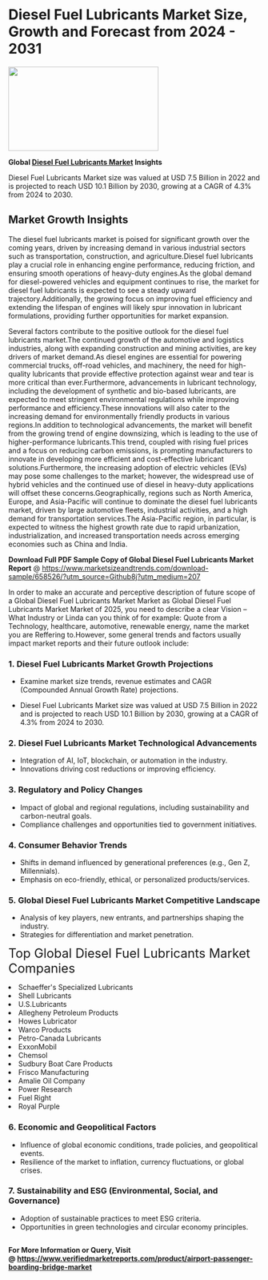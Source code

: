 <H1>Diesel Fuel Lubricants Market Size, Growth and Forecast from 2024 - 2031</H1><img class="aligncenter size-medium wp-image-584254" src="https://thirdeyenews.in/wp-content/uploads/2024/09/Global-Market-Research-300x168.jpeg" alt="" width="300" height="168" /><p><strong>Global&nbsp;<a href="https://www.marketsizeandtrends.com/download-sample/658526/?utm_source=Github8j?utm_medium=207">Diesel Fuel Lubricants Market</a> Insights</strong></p><p>Diesel Fuel Lubricants Market size was valued at USD 7.5 Billion in 2022 and is projected to reach USD 10.1 Billion by 2030, growing at a CAGR of 4.3% from 2024 to 2030.</p><p><h2>Market Growth Insights</h2> <p>The diesel fuel lubricants market is poised for significant growth over the coming years, driven by increasing demand in various industrial sectors such as transportation, construction, and agriculture.Diesel fuel lubricants play a crucial role in enhancing engine performance, reducing friction, and ensuring smooth operations of heavy-duty engines.As the global demand for diesel-powered vehicles and equipment continues to rise, the market for diesel fuel lubricants is expected to see a steady upward trajectory.Additionally, the growing focus on improving fuel efficiency and extending the lifespan of engines will likely spur innovation in lubricant formulations, providing further opportunities for market expansion.</p> <p>Several factors contribute to the positive outlook for the diesel fuel lubricants market.The continued growth of the automotive and logistics industries, along with expanding construction and mining activities, are key drivers of market demand.As diesel engines are essential for powering commercial trucks, off-road vehicles, and machinery, the need for high-quality lubricants that provide effective protection against wear and tear is more critical than ever.Furthermore, advancements in lubricant technology, including the development of synthetic and bio-based lubricants, are expected to meet stringent environmental regulations while improving performance and efficiency.These innovations will also cater to the increasing demand for environmentally friendly products in various regions.In addition to technological advancements, the market will benefit from the growing trend of engine downsizing, which is leading to the use of higher-performance lubricants.This trend, coupled with rising fuel prices and a focus on reducing carbon emissions, is prompting manufacturers to innovate in developing more efficient and cost-effective lubricant solutions.Furthermore, the increasing adoption of electric vehicles (EVs) may pose some challenges to the market; however, the widespread use of hybrid vehicles and the continued use of diesel in heavy-duty applications will offset these concerns.Geographically, regions such as North America, Europe, and Asia-Pacific will continue to dominate the diesel fuel lubricants market, driven by large automotive fleets, industrial activities, and a high demand for transportation services.The Asia-Pacific region, in particular, is expected to witness the highest growth rate due to rapid urbanization, industrialization, and increased transportation needs across emerging economies such as China and India.</p> <p><span class=""><strong>Download Full PDF Sample Copy of Global Diesel Fuel Lubricants Market Report</strong> @ <a href="https://www.marketsizeandtrends.com/download-sample/658526/?utm_source=Github8j?utm_medium=207" target="_blank">https://www.marketsizeandtrends.com/download-sample/658526/?utm_source=Github8j?utm_medium=207</a></span></p><p>In order to make an accurate and perceptive description of future scope of a Global&nbsp;Diesel Fuel Lubricants Market Market as Global&nbsp;Diesel Fuel Lubricants Market Market of 2025, you need to describe a clear Vision &ndash; What Industry or Linda can you think of for example: Quote from a Technology, healthcare, automotive, renewable energy, name the market you are Reffering to.However, some general trends and factors usually impact market reports and their future outlook include:</p><h3>1.&nbsp;<strong>Diesel Fuel Lubricants Market Growth Projections</strong></h3><ul><li>Examine market size trends, revenue estimates and CAGR (Compounded Annual Growth Rate) projections.</li><li><p>Diesel Fuel Lubricants Market size was valued at USD 7.5 Billion in 2022 and is projected to reach USD 10.1 Billion by 2030, growing at a CAGR of 4.3% from 2024 to 2030.</p></li></ul><h3>2.&nbsp;<strong>Diesel Fuel Lubricants Market Technological Advancements</strong></h3><ul><li>Integration of AI, IoT, blockchain, or automation in the industry.</li><li>Innovations driving cost reductions or improving efficiency.</li></ul><h3>3.&nbsp;<strong>Regulatory and Policy Changes</strong></h3><ul><li>Impact of global and regional regulations, including sustainability and carbon-neutral goals.</li><li>Compliance challenges and opportunities tied to government initiatives.</li></ul><h3>4.&nbsp;<strong>Consumer Behavior Trends</strong></h3><ul><li>Shifts in demand influenced by generational preferences (e.g., Gen Z, Millennials).</li><li>Emphasis on eco-friendly, ethical, or personalized products/services.</li></ul><h3>5.&nbsp;<strong>Global Diesel Fuel Lubricants Market Competitive Landscape</strong></h3><ul><li>Analysis of key players, new entrants, and partnerships shaping the industry.</li><li>Strategies for differentiation and market penetration.</li></ul><p data-pm-slice="1 1 []"><span style="color: inherit; font-family: inherit; font-size: 25px;">Top Global Diesel Fuel Lubricants Market Companies</span></p><div class="" data-test-id=""><p><li>Schaeffer's Specialized Lubricants</li><li> Shell Lubricants</li><li> U.S.Lubricants</li><li> Allegheny Petroleum Products</li><li> Howes Lubricator</li><li> Warco Products</li><li> Petro-Canada Lubricants</li><li> ExxonMobil</li><li> Chemsol</li><li> Sudbury Boat Care Products</li><li> Frisco Manufacturing</li><li> Amalie Oil Company</li><li> Power Research</li><li> Fuel Right</li><li> Royal Purple</li></p></div><h3>6.&nbsp;<strong>Economic and Geopolitical Factors</strong></h3><ul><li>Influence of global economic conditions, trade policies, and geopolitical events.</li><li>Resilience of the market to inflation, currency fluctuations, or global crises.</li></ul><h3>7.&nbsp;<strong>Sustainability and ESG (Environmental, Social, and Governance)</strong></h3><ul><li>Adoption of sustainable practices to meet ESG criteria.</li><li>Opportunities in green technologies and circular economy principles.</li></ul><h2><strong style="font-size: 14px;">For More Information or Query, Visit @&nbsp;</strong><a style="background-color: #ffffff; font-size: 14px;" href="https://www.marketsizeandtrends.com/report/diesel-fuel-lubricants-market/" target="_blank">https://www.verifiedmarketreports.com/product/airport-passenger-boarding-bridge-market</a></h2>